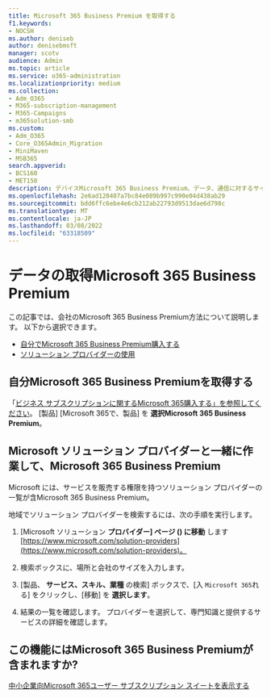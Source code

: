 ```yaml
---
title: Microsoft 365 Business Premium を取得する
f1.keywords:
- NOCSH
ms.author: deniseb
author: denisebmsft
manager: scotv
audience: Admin
ms.topic: article
ms.service: o365-administration
ms.localizationpriority: medium
ms.collection:
- Adm_O365
- M365-subscription-management
- M365-Campaigns
- m365solution-smb
ms.custom:
- Adm_O365
- Core_O365Admin_Migration
- MiniMaven
- MSB365
search.appverid:
- BCS160
- MET150
description: デバイスMicrosoft 365 Business Premium、データ、通信に対するサイバーセキュリティの脅威から企業を保護するための情報を取得します。
ms.openlocfilehash: 2e6ad120407a7bc84e089b997c990e04d438ab29
ms.sourcegitcommit: bdd6ffc6ebe4e6cb212ab22793d9513dae6d798c
ms.translationtype: MT
ms.contentlocale: ja-JP
ms.lasthandoff: 03/08/2022
ms.locfileid: "63318509"
---
```

# <a name="how-to-get-microsoft-365-business-premium"></a>データの取得Microsoft 365 Business Premium

この記事では、会社のMicrosoft 365 Business Premium方法について説明します。 以下から選択できます。

- [自分でMicrosoft 365 Business Premium購入する](#get-microsoft-365-business-premium-on-your-own)
- [ソリューション プロバイダーの使用](#work-with-a-microsoft-solution-provider-to-get-microsoft-365-business-premium)

## <a name="get-microsoft-365-business-premium-on-your-own"></a>自分Microsoft 365 Business Premiumを取得する

「[ビジネス サブスクリプションに関するMicrosoft 365購入する」を参照してください](../commerce/try-or-buy-microsoft-365.md)。 [製品] [Microsoft 365で、[](https://www.aka.ms/office365signup)製品] を **選択Microsoft 365 Business Premium**。

## <a name="work-with-a-microsoft-solution-provider-to-get-microsoft-365-business-premium"></a>Microsoft ソリューション プロバイダーと一緒に作業して、Microsoft 365 Business Premium

Microsoft には、サービスを販売する権限を持つソリューション プロバイダーの一覧が含Microsoft 365 Business Premium。 

地域でソリューション プロバイダーを検索するには、次の手順を実行します。

1. [Microsoft ソリューション **プロバイダー] ページ () に移動** します [https://www.microsoft.com/solution-providers](https://www.microsoft.com/solution-providers)。
 
2. 検索ボックスに、場所と会社のサイズを入力します。 

3. [製品、 **サービス、スキル、業種** の検索] ボックスで、[入 `Microsoft 365`れる] をクリックし、[移動] を **選択します**。

4. 結果の一覧を確認します。 プロバイダーを選択して、専門知識と提供するサービスの詳細を確認します。

## <a name="what-does-microsoft-365-business-premium-include"></a>この機能にはMicrosoft 365 Business Premiumが含まれますか?

[中小企業向Microsoft 365ユーザー サブスクリプション スイートを表示する](https://query.prod.cms.rt.microsoft.com/cms/api/am/binary/RWR6bM)
